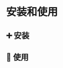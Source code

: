 # 安装和使用

## :heavy_plus_sign: 安装

<!-- I-Algorithms中的JavaScript实现汇成了一套[API](/algorithms/api/_comparator)并发布成了库包，具体安装如下：

``` javascript
npm i i-algorithms
``` -->

## :rocket: 使用

<!-- I-Algorithms的实现参考了[Lodash](https://github.com/lodash/lodash)的结构，考虑到引入体积问题，不提供整体的引入方式，使用者可以针对具体的算法API进行单独引入：

``` javascript
// 引入插入排序
const insertionSort = require('i-algorithms/insertion-sort')
insertionSort([1,4,8,1,2,2,3])
```

> 更多关于I-Algorithms的使用可查看[API](/algorithms/api/_comparator)。 -->